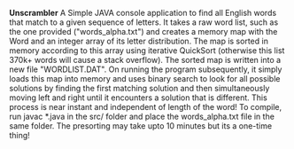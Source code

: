 <b>Unscrambler</b>
A Simple JAVA console application to find all English words that match to a given sequence of letters. It takes a raw word list, such as the one provided ("words_alpha.txt") and creates a memory map with the Word and an integer array of its letter distribution. The map is sorted in memory according to this array using iterative QuickSort (otherwise this list 370k+ words will cause a stack overflow). The sorted map is written into a new file "WORDLIST.DAT".
On running the program subsequently, it simply loads this map into memory and uses binary search to look for all possible solutions by finding the first matching solution and then simultaneously moving left and right until it encounters a solution that is different. This process is near instant and independent of length of the word!
To compile, run javac *.java in the src/ folder and place the words_alpha.txt file in the same folder. The presorting may take upto 10 minutes but its a one-time thing!
